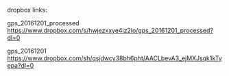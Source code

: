 dropbox links:

gps_20161201_processed
https://www.dropbox.com/s/hwjezxxye4iz2lo/gps_20161201_processed?dl=0

gps_20161201
https://www.dropbox.com/sh/qsjdwcy38bh6pht/AACLbevA3_ejMXJsqk1kTyepa?dl=0
